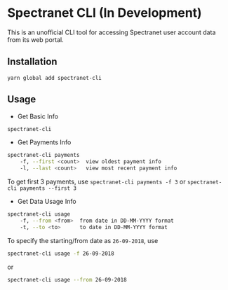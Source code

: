 # Spectranet CLI (In Development)

This is an unofficial CLI tool for accessing Spectranet user account data from its web portal.

## Installation

`yarn global add spectranet-cli`

## Usage

- Get Basic Info

```bash
spectranet-cli
```

- Get Payments Info

```bash
spectranet-cli payments
    -f, --first <count>  view oldest payment info
    -l, --last <count>   view most recent payment info
```

To get first 3 payments, use `spectranet-cli payments -f 3` or `spectranet-cli payments --first 3`

- Get Data Usage Info

```bash
spectranet-cli usage
    -f, --from <from>  from date in DD-MM-YYYY format
    -t, --to <to>      to date in DD-MM-YYYY format
```

To specify the starting/from date as `26-09-2018`, use

```bash
spectranet-cli usage -f 26-09-2018
```

or

```bash
spectranet-cli usage --from 26-09-2018
```